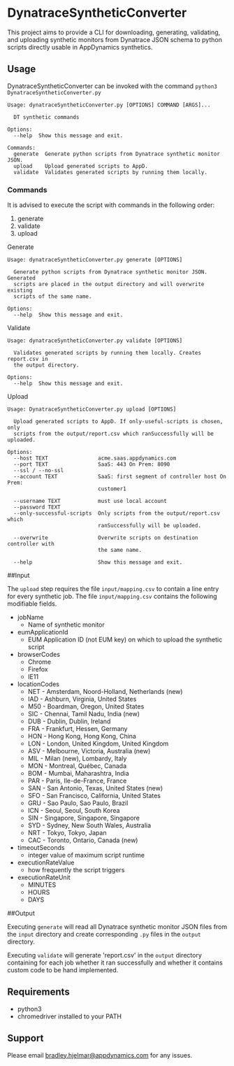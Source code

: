 # DynatraceSyntheticConverter

This project aims to provide a CLI for downloading, generating, validating, and uploading synthetic monitors from Dynatrace JSON schema to python scripts directly usable in AppDynamics synthetics.

## Usage

DynatraceSyntheticConverter can be invoked with the command `python3 DynatraceSyntheticConverter.py`
```
Usage: dynatraceSyntheticConverter.py [OPTIONS] COMMAND [ARGS]...

  DT synthetic commands

Options:
  --help  Show this message and exit.

Commands:
  generate  Generate python scripts from Dynatrace synthetic monitor JSON.
  upload    Upload generated scripts to AppD.
  validate  Validates generated scripts by running them locally.
```
### Commands


It is advised to execute the script with commands in the following order:
1. generate
2. validate
3. upload

Generate
```
Usage: dynatraceSyntheticConverter.py generate [OPTIONS]

  Generate python scripts from Dynatrace synthetic monitor JSON. Generated
  scripts are placed in the output directory and will overwrite existing
  scripts of the same name.

Options:
  --help  Show this message and exit.
```

Validate
```
Usage: dynatraceSyntheticConverter.py validate [OPTIONS]

  Validates generated scripts by running them locally. Creates report.csv in
  the output directory.

Options:
  --help  Show this message and exit.
```

Upload
```
Usage: DynatraceSyntheticConverter.py upload [OPTIONS]

  Upload generated scripts to AppD. If only-useful-scripts is chosen, only
  scripts from the output/report.csv which ranSuccessfully will be uploaded.

Options:
  --host TEXT                acme.saas.appdynamics.com
  --port TEXT                SaaS: 443 On Prem: 8090
  --ssl / --no-ssl
  --account TEXT             SaaS: first segment of controller host On Prem:
                             customer1

  --username TEXT            must use local account
  --password TEXT
  --only-successful-scripts  Only scripts from the output/report.csv which
                             ranSuccessfully will be uploaded.

  --overwrite                Overwrite scripts on destination controller with
                             the same name.

  --help                     Show this message and exit.
```
##Input

The `upload` step requires the file `input/mapping.csv` to contain a line entry for every synthetic job.
The file `input/mapping.csv` contains the following modifiable fields.
- jobName
    - Name of synthetic monitor
- eumApplicationId
    - EUM Application ID (not EUM key) on which to upload the synthetic script
- browserCodes
    - Chrome
    - Firefox
    - IE11
- locationCodes
    - NET - Amsterdam, Noord-Holland, Netherlands (new)
    - IAD - Ashburn, Virginia, United States
    - M50 - Boardman, Oregon, United States
    - SIC - Chennai, Tamil Nadu, India (new)
    - DUB - Dublin, Dublin, Ireland
    - FRA - Frankfurt, Hessen, Germany
    - HON - Hong Kong, Hong Kong, China
    - LON - London, United Kingdom, United Kingdom
    - ASV - Melbourne, Victoria, Australia (new)
    - MIL - Milan (new), Lombardy, Italy
    - MON - Montreal, Québec, Canada
    - BOM - Mumbai, Maharashtra, India
    - PAR - Paris, Ile-de-France, France
    - SAN - San Antonio, Texas, United States (new)
    - SFO - San Francisco, California, United States
    - GRU - Sao Paulo, Sao Paulo, Brazil
    - ICN - Seoul, Seoul, South Korea
    - SIN - Singapore, Singapore, Singapore
    - SYD - Sydney, New South Wales, Australia
    - NRT - Tokyo, Tokyo, Japan
    - CAC - Toronto, Ontario, Canada (new)
- timeoutSeconds
    - integer value of maximum script runtime
- executionRateValue
    - how frequently the script triggers
- executionRateUnit
    - MINUTES
    - HOURS
    - DAYS

##Output

Executing `generate` will read all Dynatrace synthetic monitor JSON files from the `input` directory and create corresponding `.py` files in the `output` directory.

Executing `validate` will generate 'report.csv' in the `output` directory containing for each job whether it ran successfully and whether it contains custom code to be hand implemented. 

## Requirements

- python3
- chromedriver installed to your PATH

## Support

Please email bradley.hjelmar@appdynamics.com for any issues.
